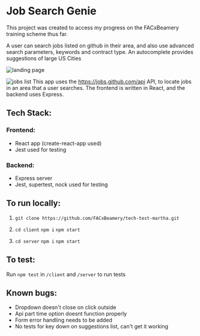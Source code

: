# Job Search Genie
This project was created to access my progress on the FACxBeamery training scheme thus far. 

A user can search jobs listed on github in their area, and also use advanced search parameters, keywords and contract type. 
An autocomplete provides suggestions of large US Cities

![landing page](https://i.imgur.com/eVRmtkv.png)

![jobs list](https://i.imgur.com/KGyGyd6.png)
This app uses the https://jobs.github.com/api API, to locate jobs in an area that a user searches. 
The frontend is written in React, and the backend uses Express. 


## Tech Stack:
### Frontend:
* React app (create-react-app used)
* Jest used for testing

### Backend: 
* Express server
* Jest, supertest, nock used for testing

## To run locally: 
1. ```git clone https://github.com/FACxBeamery/tech-test-martha.git```

2. ```cd client``` ```npm i``` ```npm start```

3. ```cd server``` ```npm i``` ```npm start```


## To test:
Run ```npm test``` in ```/client``` and ```/server``` to run tests

## Known bugs:
* Dropdown doesn't close on click outside
* Api part time option doesnt function properly
* Form error handling needs to be added
* No tests for key down on suggestions list, can't get it working
